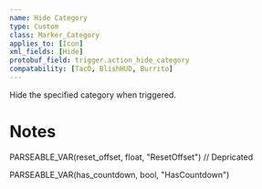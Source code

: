 ```yaml
---
name: Hide Category
type: Custom
class: Marker_Category
applies_to: [Icon]
xml_fields: [Hide]
protobuf_field: trigger.action_hide_category
compatability: [TacO, BlishHUD, Burrito]
---
```

Hide the specified category when triggered.

Notes
=====





PARSEABLE_VAR(reset_offset, float, "ResetOffset") // Depricated

PARSEABLE_VAR(has_countdown, bool, "HasCountdown")